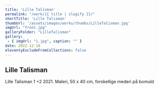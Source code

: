 ```yaml
---
title: 'Lille Talisman'
permalink: "/work/{{ title | slugify }}/"
shortTitle: 'Lille Talisman'
thumbUrl: '/assets/images/works/thumbs/LilleTalisman.jpg'
imgUrl: "front.jpg"
galleryFolder: "LilleTalisman"
gallery:
 - { imgUrl: "1.jpg", caption: "" }
date: 2022-12-10
eleventyExcludeFromCollections: false
---
```



<div class="Txt">
  <h2>Lille Talisman</h2>
  <p>Lille Talisman 1 +2 2021. Maleri, 50 x 40 cm, forskellige mederi på bomuld</p>
</div>